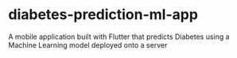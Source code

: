 # diabetes-prediction-ml-app
A mobile application built with Flutter that predicts Diabetes using a Machine Learning model deployed onto a server
